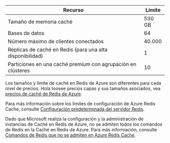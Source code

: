 | Recurso | Límite |
| --- | --- |
| Tamaño de memoria caché |530 GB |
| Bases de datos |64 |
| Número máximo de clientes conectados |40.000 |
| Réplicas de caché en Redis (para una alta disponibilidad) |1 |
| Particiones en una caché premium con agrupación en clústeres |10 |

Los tamaños y límite de caché en Redis de Azure son diferentes para cada nivel de precios. Hola toosee precios capas y sus tamaños asociados, vea [precios de caché de Redis de Azure](https://azure.microsoft.com/pricing/details/cache/).

Para más información sobre los límites de configuración de Azure Redis Cache, consulte [Configuración predeterminada del servidor Redis](../articles/redis-cache/cache-configure.md#default-redis-server-configuration).

Dado que Microsoft realiza la configuración y la administración de instancias de Caché en Redis de Azure, no se admiten todos los comandos de Redis en la Caché en Redis de Azure. Para más información, consulte [Comandos de Redis que no se admiten en Azure Redis Cache](../articles/redis-cache/cache-configure.md#redis-commands-not-supported-in-azure-redis-cache).

